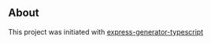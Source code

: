 ## About

This project was initiated with [express-generator-typescript](https://github.com/seanpmaxwell/express-generator-typescript)